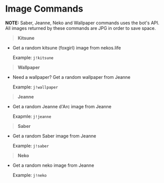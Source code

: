# Image Commands

**NOTE:** Saber, Jeanne, Neko and Wallpaper commands uses the bot's API. All images returned by these commands are JPG in order to save space.

>**Kitsune**

* Get a random kitsune (foxgirl) image from nekos.life

    Example: `j!kitsune`

>**Wallpaper**

* Need a wallpaper? Get a random wallpaper from Jeanne

    Example: `j!wallpaper`

>**Jeanne**

* Get a random Jeanne d'Arc image from Jeanne

    Exapmle: `j!jeanne`

>**Saber**

* Get a random Saber image from Jeanne

    Example: `j!saber`

>**Neko**

* Get a random neko image from Jeanne

    Example: `j!neko`
